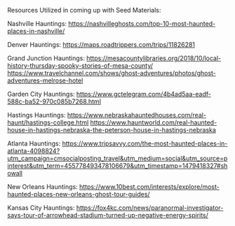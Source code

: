 Resources Utilized in coming up with Seed Materials:

Nashville Hauntings:
https://nashvilleghosts.com/top-10-most-haunted-places-in-nashville/

Denver Hauntings:
https://maps.roadtrippers.com/trips/11826281

Grand Junction Hauntings:
https://mesacountylibraries.org/2018/10/local-history-thursday-spooky-stories-of-mesa-county/
https://www.travelchannel.com/shows/ghost-adventures/photos/ghost-adventures-melrose-hotel

Garden City Hauntings:
https://www.gctelegram.com/4b4ad5aa-eadf-588c-ba52-970c085b7268.html

Hastings Hauntings:
https://www.nebraskahauntedhouses.com/real-haunt/hastings-college.html
https://www.hauntworld.com/real-haunted-house-in-hastings-nebraska-the-peterson-house-in-hastings-nebraska

Atlanta Hauntings:
https://www.tripsavvy.com/the-most-haunted-places-in-atlanta-4098824?utm_campaign=cmsocialposting_travel&utm_medium=social&utm_source=pinterest&utm_term=455778493478106679&utm_timestamp=1479418327#showall

New Orleans Hauntings:
https://www.10best.com/interests/explore/most-haunted-places-new-orleans-ghost-tour-guides/

Kansas City Hauntings:
https://fox4kc.com/news/paranormal-investigator-says-tour-of-arrowhead-stadium-turned-up-negative-energy-spirits/




